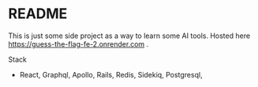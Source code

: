 # README
This is just some side project as a way to learn some AI tools.
Hosted here https://guess-the-flag-fe-2.onrender.com .

Stack
- React, Graphql, Apollo, Rails, Redis, Sidekiq, Postgresql,
